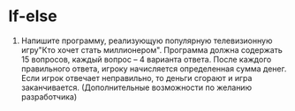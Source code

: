 # If-else
1. Напишите программу, реализующую популярную телевизионную игру"Кто хочет стать миллионером". Программа должна содержать 15 вопросов, каждый вопрос – 4 варианта ответа. После каждого правильного ответа, игроку начисляется определенная сумма денег. Если игрок отвечает неправильно, то деньги сгорают и игра заканчивается. (Дополнительные возможности по желанию разработчика) 
